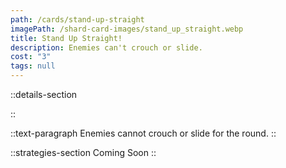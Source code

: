 ```yaml
---
path: /cards/stand-up-straight
imagePath: /shard-card-images/stand_up_straight.webp
title: Stand Up Straight!
description: Enemies can't crouch or slide.
cost: "3"
tags: null
---
```


::details-section

::

::text-paragraph
Enemies cannot crouch or slide for the round.
::

::strategies-section
Coming Soon
::
